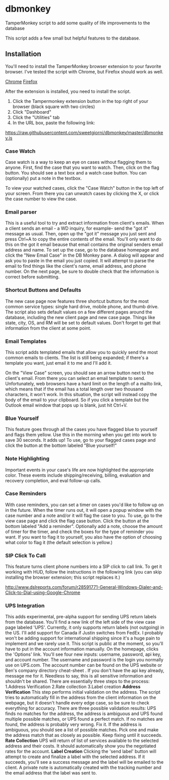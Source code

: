 # dbmonkey
TamperMonkey script to add some quality of life improvements to the database

This script adds a few small but helpful features to the database.

<h2>Installation</h2>
You'll need to install the TamperMonkey browser extension to your favorite browser. I've tested the script with Chrome, but Firefox should work as well.

[Chrome](https://chrome.google.com/webstore/detail/tampermonkey/dhdgffkkebhmkfjojejmpbldmpobfkfo?hl=en)
[Firefox](https://addons.mozilla.org/en-US/firefox/addon/tampermonkey/)

After the extension is installed, you need to install the script.

1. Click the Tampermonkey extension button in the top right of your browser (black square with two circles)
2. Click "Dashboard"
3. Click the "Utilities" tab
4. In the URL box, paste the following link:

https://raw.githubusercontent.com/sweetgiorni/dbmonkey/master/dbmonkey.js




<h3>Case Watch</h3>
Case watch is a way to keep an eye on cases without flagging them to anyone. First, find the case that you want to watch.
Then, click on the flag button. You should see a text box and a watch case button. You can (optionally) put a note in the textbox. 

To view your watched cases, click the "Case Watch" button in the top left of your screen. From there you can unwatch cases by clicking the X, or click the case number to view the case.

<h3>Email parser</h3>
This is a useful tool to try and extract information from client's emails. When a client sends an email - a WD inquiry, for example-  send the "got it" message as usual.
Then, open up the "got it" message you just sent and press Ctrl+A to copy the entire contents of the email. You'll only want to do this on the got it email beause that email contains the original senders email address and name.
To set up the case, go to the database homepage and click the "New Email Case" in the DB Monkey pane. A dialog will appear and ask you to paste in the email you just copied. It will attempt to parse the email to find things like the client's name, email address, and phone number.
On the next page, be sure to double check that the information is correct before submitting.

<h3>Shortcut Buttons and Defaults</h3>
The new case page now features three shortcut buttons for the most common service types: single hard drive, mobile phone, and thumb drive.
The script also sets default values on a few different pages around the database, including the new client page and new case page. Things like state, city, OS, and RM will be set to default values. Don't forget to get that information from the client at some point.

<h3>Email Templates</h3>
This script adds templated emails that allow you to quickly send the most common emails to clients. The list is still being expanded; if there's a template you want, just email it to me and I'll add it.

On the "View Case" screen, you should see an arrow button next to the client's email. From there you can select an email template to send.
Unfortunately, web browsers have a hard limit on the length of a mailto link, which means that if the email has a total length over two thousand characters, it won't work. In this situation, the script will instead copy the body of the email to your clipboard. So if you click a template but the Outlook email window that pops up is blank, just hit Ctrl+V.

<h3>Blue Yourself</h3>
This feature goes through all the cases you have flagged blue to yourself and flags them yellow. Use this in the morning when you get into work to save 30 seconds. It adds up! To use, go to your flagged cases page and click the button at the bottom labeled "Blue yourself!"

<h3>Note Highlighting</h3>
Important events in your case's life are now highlighted the appropriate color. These events include shipping/receiving, billing, evaluation and recovery completion, and eval follow-up calls.

<h3>Case Reminders</h3>
With case reminders, you can set a timer on cases you'd like to follow up on in the future. When the timer runs out, it will open a popup window with the case number and a note and/or it will flag the case to you.
To use, go to the view case page and click the flag case button. Click the button at the bottom labeled "Add a reminder". Optionally add a note, choose the amount of timer for the timer, and check the boxes for the type of reminder you want. If you want to flag it to yourself, you also have the option of choosing what color to flag it (the default selection is yellow.)

<h3>SIP Click To Call</h3>
This feature turns client phone numbers into a SIP click to call link. To get it working with HUD, follow the instructions in the following link (you can skip installing the browser extension; this script replaces it.)

http://www.dslreports.com/forum/r28591771-General-Windows-Dialer-and-Click-to-Dial-using-Google-Chrome

<h3>UPS Integration</h3>
This adds experimental, pre-alpha support for sending UPS return labels from the database. You'll find a new link of the left side of the view case page labeled 'UPS'.
Currently, it only supports return labels (not outgoing) in the US. I'll add support for Canada if Justin switches from FedEx. I probably won't be adding support for international shipping since it's a huge pain to implement and we rarely use it.
This script is public at the moment, so you'll have to put in the account information manually. On the homepage, clicks the 'Options' link. You'll see four new inputs: username, password, api key, and account number. The username and password is the login you normally use on UPS.com. The account number can be found on the UPS website or Ben's company directory cheat-sheet . If you don't have the api key already, message me for it. Needless to say, this is all sensitive information and shouldn't be shared.
There are essentially three steps to the process:
1.Address Verification
2.Rate collection
3.Label creation
<b>Address Verification</b>
This step performs initial validation on the address. The script tries to automatically fill in the address from the client information on the webpage, but it doesn't handle every edge case, so be sure to check everything for accuracy.
There are three possible validation results: UPS finds no matches for the address, the address is ambiguous and UPS found multiple possible matches, or UPS found a perfect match. 
If no matches are found, the address is probably very wrong. Fix it.
If the address is ambiguous, you should see a list of possible matches. Pick one and make the address match that as closely as possible. Keep fixing until it succeeds.
<b>Rate Collection</b>
UPS will return of list of services available to the selected address and their costs. It should automatically show you the negotiated rates for the account.
<b>Label Creation</b>
Clicking the 'send label' button will attempt to create and finalize a label with the selected address. If it succeeds, you'll see a success message and the label will be emailed to the client. A private note is automatically created with the tracking number and the email address that the label was sent to.
  

